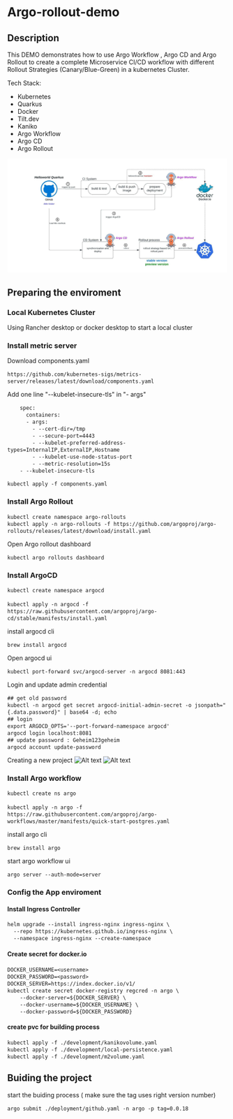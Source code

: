 # Argo-rollout-demo
## Description
This DEMO demonstrates how to use Argo Workflow , Argo CD and Argo Rollout to create a complete Microservice CI/CD workflow with different Rollout Strategies (Canary/Blue-Green) in a kubernetes Cluster. 

Tech Stack:
- Kubernetes
- Quarkus
- Docker
- Tilt.dev
- Kaniko 
- Argo Workflow
- Argo CD
- Argo Rollout

![Alt text](/img/rollout-demo-process.jpeg?raw=true "Argo Rollout DEMO")


## Preparing the enviroment
### Local Kubernetes Cluster
Using Rancher desktop or docker desktop to start a local cluster

### Install metric server

Download components.yaml 
````
https://github.com/kubernetes-sigs/metrics-server/releases/latest/download/components.yaml
````
Add one line "--kubelet-insecure-tls" in "- args" 
````
    spec:
      containers:
      - args:
        - --cert-dir=/tmp
        - --secure-port=4443
        - --kubelet-preferred-address-types=InternalIP,ExternalIP,Hostname
        - --kubelet-use-node-status-port
        - --metric-resolution=15s
 	- --kubelet-insecure-tls
````

````
kubectl apply -f components.yaml
````
### Install Argo Rollout

```
kubectl create namespace argo-rollouts
kubectl apply -n argo-rollouts -f https://github.com/argoproj/argo-rollouts/releases/latest/download/install.yaml
```

Open Argo rollout dashboard

```
kubectl argo rollouts dashboard
```




### Install ArgoCD 
````
kubectl create namespace argocd

kubectl apply -n argocd -f https://raw.githubusercontent.com/argoproj/argo-cd/stable/manifests/install.yaml
````
install argocd cli
````
brew install argocd
````


Open argocd ui
```
kubectl port-forward svc/argocd-server -n argocd 8081:443
````

Login and update admin credential
````
## get old password
kubectl -n argocd get secret argocd-initial-admin-secret -o jsonpath="{.data.password}" | base64 -d; echo
## login
export ARGOCD_OPTS='--port-forward-namespace argocd'
argocd login localhost:8081
## update password : Geheim123geheim
argocd account update-password 
````

Creating a new project
![Alt text](/img/argocd-setup-1.png?raw=true "step 1")
![Alt text](/img/argocd-setup-2.png?raw=true "step 1")


### Install Argo workflow
````
kubectl create ns argo

kubectl apply -n argo -f https://raw.githubusercontent.com/argoproj/argo-workflows/master/manifests/quick-start-postgres.yaml
````
install argo cli
````
brew install argo
````
start argo workflow ui
````
argo server --auth-mode=server
````

### Config the App enviroment

#### Install Ingress Controller
````
helm upgrade --install ingress-nginx ingress-nginx \
  --repo https://kubernetes.github.io/ingress-nginx \
  --namespace ingress-nginx --create-namespace
````

#### Create secret for docker.io
````
DOCKER_USERNAME=<username>
DOCKER_PASSWORD=<password>
DOCKER_SERVER=https://index.docker.io/v1/
kubectl create secret docker-registry regcred -n argo \
    --docker-server=${DOCKER_SERVER} \
    --docker-username=${DOCKER_USERNAME} \
    --docker-password=${DOCKER_PASSWORD}
````

#### create pvc for building process
````
kubectl apply -f ./development/kanikovolume.yaml
kubectl apply -f ./development/local-persistence.yaml
kubectl apply -f ./development/m2volume.yaml
````

## Buiding the project
start the buiding process ( make sure the tag uses right version number)
````
argo submit ./deployment/github.yaml -n argo -p tag=0.0.18
````

